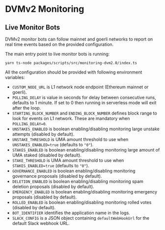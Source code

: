 # DVMv2 Monitoring

## Live Monitor Bots

DVMv2 monitor bots can follow mainnet and goerli networks to report on real time events based on the provided configuration.

The main entry point to live monitor bots is running:

```
yarn ts-node packages/scripts/src/monitoring-dvm2.0/index.ts
```

All the configuration should be provided with following environment variables:

- `CUSTOM_NODE_URL` is L1 network node endpoint (Ethereum mainnet or goerli).
- `POLLING_DELAY` is value in seconds for delay between consecutive runs, defaults to 1 minute. If set to 0 then running in serverless mode will exit after the loop.
- `STARTING_BLOCK_NUMBER` and `ENDING_BLOCK_NUMBER` defines block range to look for events on L1 network. These are mandatory when `POLLING_DELAY=0`.
- `UNSTAKES_ENABLED` is boolean enabling/disabling monitoring large unstake attempts (disabled by default).
- `UNSTAKE_THRESHOLD` is UMA amount threshold to use when `UNSTAKES_ENABLED=true` (defaults to `"0"`).
- `STAKES_ENABLED` is boolean enabling/disabling monitoring large amount of UMA staked (disabled by default).
- `STAKE_THRESHOLD` is UMA amount threshold to use when `STAKES_ENABLED=true` (defaults to `"0"`).
- `GOVERNANCE_ENABLED` is boolean enabling/disabling monitoring governance proposals (disabled by default).
- `DELETION_ENABLED` is boolean enabling/disabling monitoring spam deletion proposals (disabled by default).
- `EMERGENCY_ENABLED` is boolean enabling/disabling monitoring emergency proposals (disabled by default).
- `ROLLED_ENABLED` is boolean enabling/disabling monitoring rolled votes (disabled by default).
- `BOT_IDENTIFIER` identifies the application name in the logs.
- `SLACK_CONFIG` is a JSON object containing `defaultWebHookUrl` for the default Slack webhook URL.
